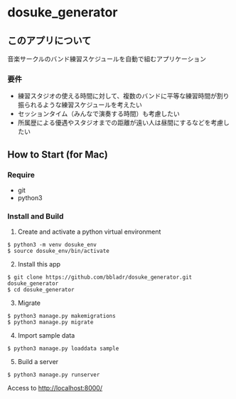 # dosuke_generator

## このアプリについて
音楽サークルのバンド練習スケジュールを自動で組むアプリケーション

### 要件
- 練習スタジオの使える時間に対して、複数のバンドに平等な練習時間が割り振られるような練習スケジュールを考えたい
- セッションタイム（みんなで演奏する時間）も考慮したい
- 所属歴による優遇やスタジオまでの距離が遠い人は昼間にするなどを考慮したい

## How to Start (for Mac)
### Require
- git
- python3

### Install and Build
1. Create and activate a python virtual environment
```
$ python3 -m venv dosuke_env
$ source dosuke_env/bin/activate 
```
2. Install this app
```
$ git clone https://github.com/bbladr/dosuke_generator.git dosuke_generator
$ cd dosuke_generator
```
3. Migrate
```
$ python3 manage.py makemigrations
$ python3 manage.py migrate
```
4. Import sample data
```
$ python3 manage.py loaddata sample
```
5. Build a server
```
$ python3 manage.py runserver
```

Access to [http://localhost:8000/](http://localhost:8000/)
